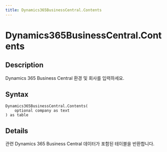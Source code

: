 ```yaml
---
title: Dynamics365BusinessCentral.Contents
---
```


# Dynamics365BusinessCentral.Contents


## Description

Dynamics 365 Business Central 환경 및 회사를 입력하세요.


## Syntax

```powerquery
Dynamics365BusinessCentral.Contents(
    optional company as text
) as table
```


## Details

관련 Dynamics 365 Business Central 데이터가 포함된 테이블을 반환합니다. 


